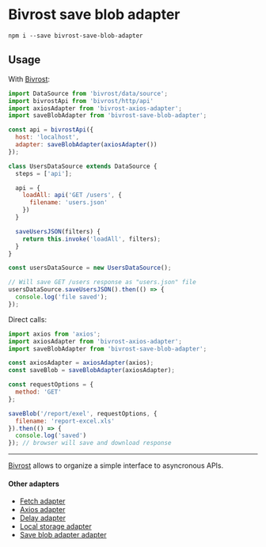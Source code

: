 # Bivrost save blob adapter

```
npm i --save bivrost-save-blob-adapter
```

## Usage

With [Bivrost](https://github.com/tuchk4/bivrost):

```js
import DataSource from 'bivrost/data/source';
import bivrostApi from 'bivrost/http/api'
import axiosAdapter from 'bivrost-axios-adapter';
import saveBlobAdapter from 'bivrost-save-blob-adapter';

const api = bivrostApi({
  host: 'localhost',
  adapter: saveBlobAdapter(axiosAdapter())
});

class UsersDataSource extends DataSource {
  steps = ['api'];

  api = {
    loadAll: api('GET /users', {
      filename: 'users.json'
    })    
  }

  saveUsersJSON(filters) {
    return this.invoke('loadAll', filters);
  }
}

const usersDataSource = new UsersDataSource();

// Will save GET /users response as "users.json" file
usersDataSource.saveUsersJSON().then(() => {
  console.log('file saved');
});
```

Direct calls:

```js
import axios from 'axios';
import axiosAdapter from 'bivrost-axios-adapter';
import saveBlobAdapter from 'bivrost-save-blob-adapter';

const axiosAdapter = axiosAdapter(axios);
const saveBlob = saveBlobAdapter(axiosAdapter);

const requestOptions = {
  method: 'GET'
};

saveBlob('/report/exel', requestOptions, {
  filename: 'report-excel.xls'
}).then(() => {
  console.log('saved')
}); // browser will save and download response
```


----

[Bivrost](https://github.com/tuchk4/bivrost) allows to organize a simple interface to asyncronous APIs.

#### Other adapters

  * [Fetch adapter](https://github.com/tuchk4/bivrost-fetch-adapter)
  * [Axios adapter](https://github.com/tuchk4/bivrost-axios-adapter)
  * [Delay adapter](https://github.com/tuchk4/bivrost-delay-adapter)
  * [Local storage adapter](https://github.com/tuchk4/bivrost-local-storage-adapter)
  * [Save blob adapter adapter](https://github.com/tuchk4/bivrost-save-blob-adapter)

